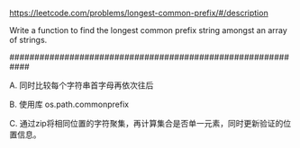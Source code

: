 https://leetcode.com/problems/longest-common-prefix/#/description

Write a function to find the longest common prefix string amongst an array of strings. 

############################################################

A. 同时比较每个字符串首字母再依次往后

B. 使用库 os.path.commonprefix

C. 通过zip将相同位置的字符聚集，再计算集合是否单一元素，同时更新验证的位置信息。